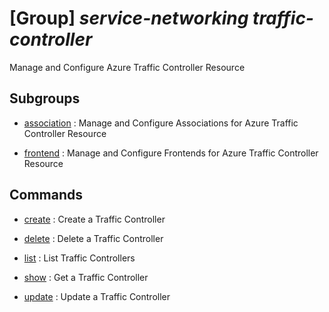 # [Group] _service-networking traffic-controller_

Manage and Configure Azure Traffic Controller Resource

## Subgroups

- [association](/Commands/service-networking/traffic-controller/association/readme.md)
: Manage and Configure Associations for Azure Traffic Controller Resource

- [frontend](/Commands/service-networking/traffic-controller/frontend/readme.md)
: Manage and Configure Frontends for Azure Traffic Controller Resource

## Commands

- [create](/Commands/service-networking/traffic-controller/_create.md)
: Create a Traffic Controller

- [delete](/Commands/service-networking/traffic-controller/_delete.md)
: Delete a Traffic Controller

- [list](/Commands/service-networking/traffic-controller/_list.md)
: List Traffic Controllers

- [show](/Commands/service-networking/traffic-controller/_show.md)
: Get a Traffic Controller

- [update](/Commands/service-networking/traffic-controller/_update.md)
: Update a Traffic Controller
